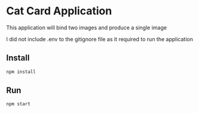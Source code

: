 # Cat Card Application
This application will bind two images and produce a single image

I did not include .env to the gitignore file as it required to run the application

## Install
```bash
npm install 
```

## Run
```bash
npm start 
```